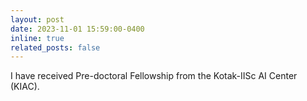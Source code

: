 ```yaml
---
layout: post
date: 2023-11-01 15:59:00-0400
inline: true
related_posts: false
---
```


I have received Pre-doctoral Fellowship from the Kotak-IISc AI Center (KIAC).
